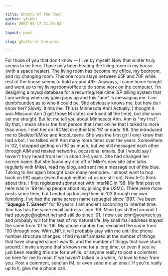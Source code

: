 ```yaml
---

title: Ghosts of the Past
author: ytjohn
date: 2007-01-17 21:29:03

layout: post

slug: ghosts-of-the-past

---
```

For those of you that don't know -- I live by myself.  Now that winter truly seems to be here, I have only been heating the living room in my house (with a space heater).  The living room has become my office, my bedroom, and my changing room.  This one room stays between 65F and 70F while rest of the house seems to hold around 49F.
Anyways, I came home tonight and went up to my living room/office to do some work on the computer.  I'm designing a mysql database for a recurring/real-time ISP billing system that I am writing when my gaim pops up and this "ann" is messaging me.  I am dumbfounded as to who it could be.  She obviously knows me, but how do I know her?  Slowly, it hits me.  This is Minnesota Ann!  Actually, I thought it was Missouri Ann (I get those M states confused all the time), but she soon set me straight.    But let me tell you about Minnesota Ann.  Ann is "my first".  By that, I mean she is the first person that I met online that I talked to more than once.  I met her on IRCNet in either late '97 or early '98.  She introduced me to Skeletor1/Mike and #cool_teens.  She was the first girl I ever knew that had a bot.
I've talked with Ann many more times over the years.  Somewhere in '02, I stopped getting on IRC as much, but we still messaged each other through AIM and related networks, occasional emails.  But I would say I haven't truly heard from her in about 3-4 years.   She had changed her screen name.  But she found my site off of Mike's new site (she talks regularly with Mike), read my blog, and sent me a message out of the blue.
Talking to her again brought back many memories.  I almost want to hop back on IRC again (even though neither of us are still on). Now let's think about this.  I first registered sqbnet.net with InterNIC in '98.  My first post on here was in '99 telling people about my joining the USMC.  There were more posts since then, but I ended up loosing them in '02 through my own fumbling.  I've had the same screen name (squegie) since 1997.  I've been "<strong>Squegie T. Sanest</strong>" for 10 years.  I am ancient according to Internet time.
Ann has has the same email address since '98.  Mine has shifted around.  I had squegie@sqbnet.net and still do since '01.  I now use john@yourtech.us and probably will for the rest of my natural life.  My snail mail address stayed the same from '01 to '06.  My phone number has remained the same from '00 through now.  With LNP, it will probably stay with me until the phone number structure changes.   I find myself amazed at the number of things that have changed since I was 15, and the number of things that have stuck around.
I invite anyone that's known me for a long time, or even if you've just been reading this site for a while, or anyone really to post a comment on here for me to read.  If we haven't talked in a while, I'd love to hear from you.  Post a comment, send an IM, or even send me an email.  If you're really up to it, give me a phone call.
